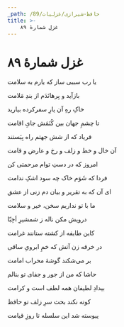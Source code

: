 ```yaml
---
_path: /حافظ-شیرازی/غزلیات/89
title: >-
    غزل شمارهٔ ۸۹
---
```

# غزل شمارهٔ ۸۹

<div class="b" id="bn1"><div class="m1"><p>یا رب سببی ساز که یارم به سلامت</p></div>
<div class="m2"><p>بازآید و بِرهانَدَم از بندِ مَلامت</p></div></div>
<div class="b" id="bn2"><div class="m1"><p>خاکِ رهِ آن یارِ سفرکرده بیارید</p></div>
<div class="m2"><p>تا چشمِ جهان بین کُنَمَش جایِ اقامت</p></div></div>
<div class="b" id="bn3"><div class="m1"><p>فریاد که از شش جهتم راه بِبَستند</p></div>
<div class="m2"><p>آن خال و خط و زلف و رخ و عارض و قامت</p></div></div>
<div class="b" id="bn4"><div class="m1"><p>امروز که در دستِ توام مرحمتی کن</p></div>
<div class="m2"><p>فردا که شَوَم خاک چه سود اشکِ ندامت</p></div></div>
<div class="b" id="bn5"><div class="m1"><p>ای آن که به تقریر و بیان دم زنی از عشق</p></div>
<div class="m2"><p>ما با تو نداریم سخن، خیر و سلامت</p></div></div>
<div class="b" id="bn6"><div class="m1"><p>درویش مکن ناله ز شمشیرِ اَحِبّا</p></div>
<div class="m2"><p>کاین طایفه از کشته ستانند غرامت</p></div></div>
<div class="b" id="bn7"><div class="m1"><p>در خرقه زن آتش که خمِ ابرویِ ساقی</p></div>
<div class="m2"><p>بر می‌شکند گوشهٔ محراب امامت</p></div></div>
<div class="b" id="bn8"><div class="m1"><p>حاشا که من از جور و جفای تو بنالم</p></div>
<div class="m2"><p>بیدادِ لطیفان همه لطف است و کرامت</p></div></div>
<div class="b" id="bn9"><div class="m1"><p>کوته نکند بحث سرِ زلف تو حافظ</p></div>
<div class="m2"><p>پیوسته شد این سلسله تا روزِ قیامت</p></div></div>
